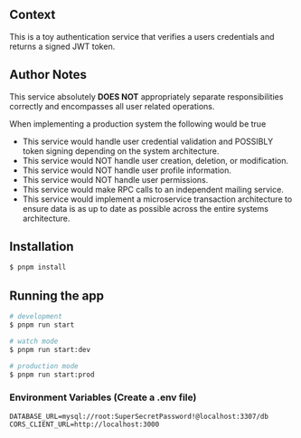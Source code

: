 ## Context
This is a toy authentication service that verifies a users credentials and returns a signed JWT token.

## Author Notes
This service absolutely **DOES NOT** appropriately separate responsibilities correctly and encompasses all user related operations.

When implementing a production system the following would be true

- This service would handle user credential validation and POSSIBLY token signing depending on the system architecture.
- This service would NOT handle user creation, deletion, or modification.
- This service would NOT handle user profile information.
- This service would NOT handle user permissions.
- This service would make RPC calls to an independent mailing service.
- This service would implement a microservice transaction architecture to ensure data is as up to date as possible across the entire systems architecture.

## Installation

```bash
$ pnpm install
```

## Running the app

```bash
# development
$ pnpm run start

# watch mode
$ pnpm run start:dev

# production mode
$ pnpm run start:prod
```



### Environment Variables (Create a .env file)

```
DATABASE_URL=mysql://root:SuperSecretPassword!@localhost:3307/db
CORS_CLIENT_URL=http://localhost:3000
```